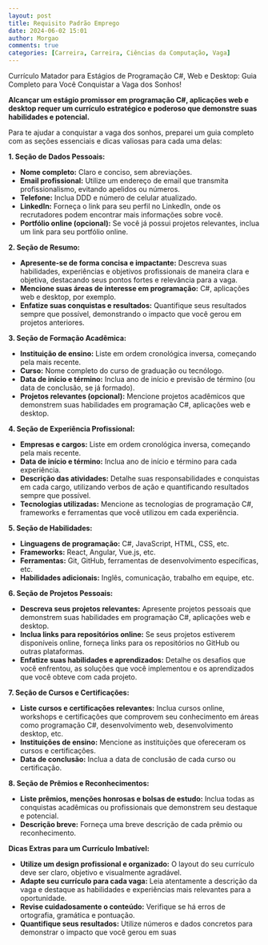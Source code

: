 ```yaml
---
layout: post
title: Requisito Padrão Emprego
date: 2024-06-02 15:01
author: Morgao
comments: true
categories: [Carreira, Carreira, Ciências da Computação, Vaga]
---
```

<!-- wp:paragraph -->
<p>Currículo Matador para Estágios de Programação C#, Web e Desktop: Guia Completo para Você Conquistar a Vaga dos Sonhos!</p>
<!-- /wp:paragraph -->

<!-- wp:paragraph -->
<p><strong>Alcançar um estágio promissor em programação C#, aplicações web e desktop requer um currículo estratégico e poderoso que demonstre suas habilidades e potencial.</strong></p>
<!-- /wp:paragraph -->

<!-- wp:paragraph -->
<p>Para te ajudar a conquistar a vaga dos sonhos, preparei um guia completo com as seções essenciais e dicas valiosas para cada uma delas:</p>
<!-- /wp:paragraph -->

<!-- wp:paragraph -->
<p><strong>1. Seção de Dados Pessoais:</strong></p>
<!-- /wp:paragraph -->

<!-- wp:list -->
<ul><!-- wp:list-item -->
<li><strong>Nome completo:</strong> Claro e conciso, sem abreviações.</li>
<!-- /wp:list-item -->

<!-- wp:list-item -->
<li><strong>Email profissional:</strong> Utilize um endereço de email que transmita profissionalismo, evitando apelidos ou números.</li>
<!-- /wp:list-item -->

<!-- wp:list-item -->
<li><strong>Telefone:</strong> Inclua DDD e número de celular atualizado.</li>
<!-- /wp:list-item -->

<!-- wp:list-item -->
<li><strong>LinkedIn:</strong> Forneça o link para seu perfil no LinkedIn, onde os recrutadores podem encontrar mais informações sobre você.</li>
<!-- /wp:list-item -->

<!-- wp:list-item -->
<li><strong>Portfólio online (opcional):</strong> Se você já possui projetos relevantes, inclua um link para seu portfólio online.</li>
<!-- /wp:list-item --></ul>
<!-- /wp:list -->

<!-- wp:paragraph -->
<p><strong>2. Seção de Resumo:</strong></p>
<!-- /wp:paragraph -->

<!-- wp:list -->
<ul><!-- wp:list-item -->
<li><strong>Apresente-se de forma concisa e impactante:</strong> Descreva suas habilidades, experiências e objetivos profissionais de maneira clara e objetiva, destacando seus pontos fortes e relevância para a vaga.</li>
<!-- /wp:list-item -->

<!-- wp:list-item -->
<li><strong>Mencione suas áreas de interesse em programação:</strong> C#, aplicações web e desktop, por exemplo.</li>
<!-- /wp:list-item -->

<!-- wp:list-item -->
<li><strong>Enfatize suas conquistas e resultados:</strong> Quantifique seus resultados sempre que possível, demonstrando o impacto que você gerou em projetos anteriores.</li>
<!-- /wp:list-item --></ul>
<!-- /wp:list -->

<!-- wp:paragraph -->
<p><strong>3. Seção de Formação Acadêmica:</strong></p>
<!-- /wp:paragraph -->

<!-- wp:list -->
<ul><!-- wp:list-item -->
<li><strong>Instituição de ensino:</strong> Liste em ordem cronológica inversa, começando pela mais recente.</li>
<!-- /wp:list-item -->

<!-- wp:list-item -->
<li><strong>Curso:</strong> Nome completo do curso de graduação ou tecnólogo.</li>
<!-- /wp:list-item -->

<!-- wp:list-item -->
<li><strong>Data de início e término:</strong> Inclua ano de início e previsão de término (ou data de conclusão, se já formado).</li>
<!-- /wp:list-item -->

<!-- wp:list-item -->
<li><strong>Projetos relevantes (opcional):</strong> Mencione projetos acadêmicos que demonstrem suas habilidades em programação C#, aplicações web e desktop.</li>
<!-- /wp:list-item --></ul>
<!-- /wp:list -->

<!-- wp:paragraph -->
<p><strong>4. Seção de Experiência Profissional:</strong></p>
<!-- /wp:paragraph -->

<!-- wp:list -->
<ul><!-- wp:list-item -->
<li><strong>Empresas e cargos:</strong> Liste em ordem cronológica inversa, começando pela mais recente.</li>
<!-- /wp:list-item -->

<!-- wp:list-item -->
<li><strong>Data de início e término:</strong> Inclua ano de início e término para cada experiência.</li>
<!-- /wp:list-item -->

<!-- wp:list-item -->
<li><strong>Descrição das atividades:</strong> Detalhe suas responsabilidades e conquistas em cada cargo, utilizando verbos de ação e quantificando resultados sempre que possível.</li>
<!-- /wp:list-item -->

<!-- wp:list-item -->
<li><strong>Tecnologias utilizadas:</strong> Mencione as tecnologias de programação C#, frameworks e ferramentas que você utilizou em cada experiência.</li>
<!-- /wp:list-item --></ul>
<!-- /wp:list -->

<!-- wp:paragraph -->
<p><strong>5. Seção de Habilidades:</strong></p>
<!-- /wp:paragraph -->

<!-- wp:list -->
<ul><!-- wp:list-item -->
<li><strong>Linguagens de programação:</strong> C#, JavaScript, HTML, CSS, etc.</li>
<!-- /wp:list-item -->

<!-- wp:list-item -->
<li><strong>Frameworks:</strong> React, Angular, Vue.js, etc.</li>
<!-- /wp:list-item -->

<!-- wp:list-item -->
<li><strong>Ferramentas:</strong> Git, GitHub, ferramentas de desenvolvimento específicas, etc.</li>
<!-- /wp:list-item -->

<!-- wp:list-item -->
<li><strong>Habilidades adicionais:</strong> Inglês, comunicação, trabalho em equipe, etc.</li>
<!-- /wp:list-item --></ul>
<!-- /wp:list -->

<!-- wp:paragraph -->
<p><strong>6. Seção de Projetos Pessoais:</strong></p>
<!-- /wp:paragraph -->

<!-- wp:list -->
<ul><!-- wp:list-item -->
<li><strong>Descreva seus projetos relevantes:</strong> Apresente projetos pessoais que demonstrem suas habilidades em programação C#, aplicações web e desktop.</li>
<!-- /wp:list-item -->

<!-- wp:list-item -->
<li><strong>Inclua links para repositórios online:</strong> Se seus projetos estiverem disponíveis online, forneça links para os repositórios no GitHub ou outras plataformas.</li>
<!-- /wp:list-item -->

<!-- wp:list-item -->
<li><strong>Enfatize suas habilidades e aprendizados:</strong> Detalhe os desafios que você enfrentou, as soluções que você implementou e os aprendizados que você obteve com cada projeto.</li>
<!-- /wp:list-item --></ul>
<!-- /wp:list -->

<!-- wp:paragraph -->
<p><strong>7. Seção de Cursos e Certificações:</strong></p>
<!-- /wp:paragraph -->

<!-- wp:list -->
<ul><!-- wp:list-item -->
<li><strong>Liste cursos e certificações relevantes:</strong> Inclua cursos online, workshops e certificações que comprovem seu conhecimento em áreas como programação C#, desenvolvimento web, desenvolvimento desktop, etc.</li>
<!-- /wp:list-item -->

<!-- wp:list-item -->
<li><strong>Instituições de ensino:</strong> Mencione as instituições que ofereceram os cursos e certificações.</li>
<!-- /wp:list-item -->

<!-- wp:list-item -->
<li><strong>Data de conclusão:</strong> Inclua a data de conclusão de cada curso ou certificação.</li>
<!-- /wp:list-item --></ul>
<!-- /wp:list -->

<!-- wp:paragraph -->
<p><strong>8. Seção de Prêmios e Reconhecimentos:</strong></p>
<!-- /wp:paragraph -->

<!-- wp:list -->
<ul><!-- wp:list-item -->
<li><strong>Liste prêmios, menções honrosas e bolsas de estudo:</strong> Inclua todas as conquistas acadêmicas ou profissionais que demonstrem seu destaque e potencial.</li>
<!-- /wp:list-item -->

<!-- wp:list-item -->
<li><strong>Descrição breve:</strong> Forneça uma breve descrição de cada prêmio ou reconhecimento.</li>
<!-- /wp:list-item --></ul>
<!-- /wp:list -->

<!-- wp:paragraph -->
<p><strong>Dicas Extras para um Currículo Imbatível:</strong></p>
<!-- /wp:paragraph -->

<!-- wp:list -->
<ul><!-- wp:list-item -->
<li><strong>Utilize um design profissional e organizado:</strong> O layout do seu currículo deve ser claro, objetivo e visualmente agradável.</li>
<!-- /wp:list-item -->

<!-- wp:list-item -->
<li><strong>Adapte seu currículo para cada vaga:</strong> Leia atentamente a descrição da vaga e destaque as habilidades e experiências mais relevantes para a oportunidade.</li>
<!-- /wp:list-item -->

<!-- wp:list-item -->
<li><strong>Revise cuidadosamente o conteúdo:</strong> Verifique se há erros de ortografia, gramática e pontuação.</li>
<!-- /wp:list-item -->

<!-- wp:list-item -->
<li><strong>Quantifique seus resultados:</strong> Utilize números e dados concretos para demonstrar o impacto que você gerou em suas</li>
<!-- /wp:list-item --></ul>
<!-- /wp:list -->
